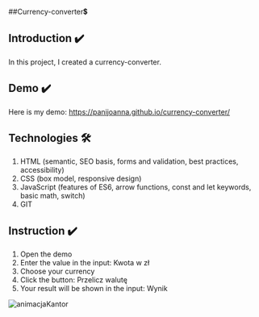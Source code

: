 ##Currency-converter💲

## Introduction ✔️
In this project, I created a currency-converter. 

## Demo ✔️
Here is my demo:
https://panijoanna.github.io/currency-converter/

## Technologies 🛠
1. HTML (semantic, SEO basis, forms and validation, best practices, accessibility)
2. CSS (box model, responsive design)
3. JavaScript (features of ES6, arrow functions, const and let keywords, basic math, switch)
5. GIT

## Instruction ✔️
1. Open the demo
2. Enter the value in the input: Kwota w zł
3. Choose your currency
4. Click the button: Przelicz walutę
5. Your result will be shown in the input: Wynik

![animacjaKantor](https://user-images.githubusercontent.com/105354955/170208421-18637a87-4951-4c2d-a26e-950b2f153286.gif)


